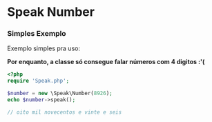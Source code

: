 # Speak Number

### Simples Exemplo

Exemplo simples pra uso:

**Por enquanto, a classe só consegue falar números com 4 digitos :'(**

```php
<?php
require 'Speak.php';

$number = new \Speak\Number(8926);
echo $number->speak();

// oito mil novecentos e vinte e seis
```